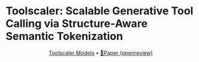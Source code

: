 # Toolscaler: Scalable Generative Tool Calling via Structure-Aware Semantic Tokenization
<p align="center">
    <a href="">Toolscaler Models</a>
    • 
	<a href="https://openreview.net/login?redirect=/forum?id%3DBiz4m0Nw04">📄Paper (openreview)</a>
	<!-- •  -->
    <!-- <a href="https://huggingface.co/datasets/reasonwang/ToolGen-Datasets">Datasets</a> -->
</p>
